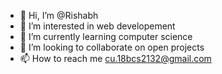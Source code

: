 - 👋 Hi, I’m @Rishabh
- 👀 I’m interested in web developement
- 🌱 I’m currently learning computer science
- 💞️ I’m looking to collaborate on open projects
- 📫 How to reach me cu.18bcs2132@gmail.com

<!---
Rishabh6388400696/Rishabh6388400696 is a ✨ special ✨ repository because its `README.md` (this file) appears on your GitHub profile.
You can click the Preview link to take a look at your changes.
--->

